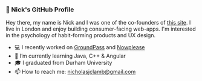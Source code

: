 ### 👋 Nick's GitHub Profile

Hey there, my name is Nick and I was one of the co-founders of [this site](https://now-please.com/). I live in London and enjoy building consumer-facing web-apps. I'm interested in the psychology of habit-forming products and UX design.

* 💻 I recently worked on [GroundPass](http://www.groundpass.co.uk/) and [Nowplease](https://now-please.com/) 
* 🌱 I’m currently learning Java, C++ & Angular
* 🎓 I graduated from Durham University
* 📫 How to reach me: nicholasjclamb@gmail.com
